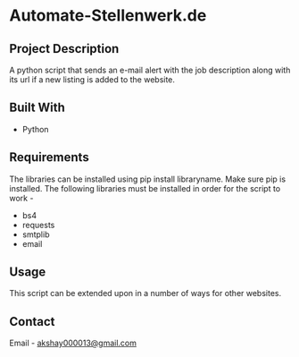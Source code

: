 # Automate-Stellenwerk.de

## Project Description
A python script that sends an e-mail alert with the job description along with its url if a new listing is added to the website.

## Built With
* Python

## Requirements
The libraries can be installed using pip install libraryname.
Make sure pip is installed.
The following libraries must be installed in order for the script to work -
* bs4
* requests
* smtplib
* email

## Usage
This script can be extended upon in a number of ways for other websites.

## Contact
Email - akshay000013@gmail.com
